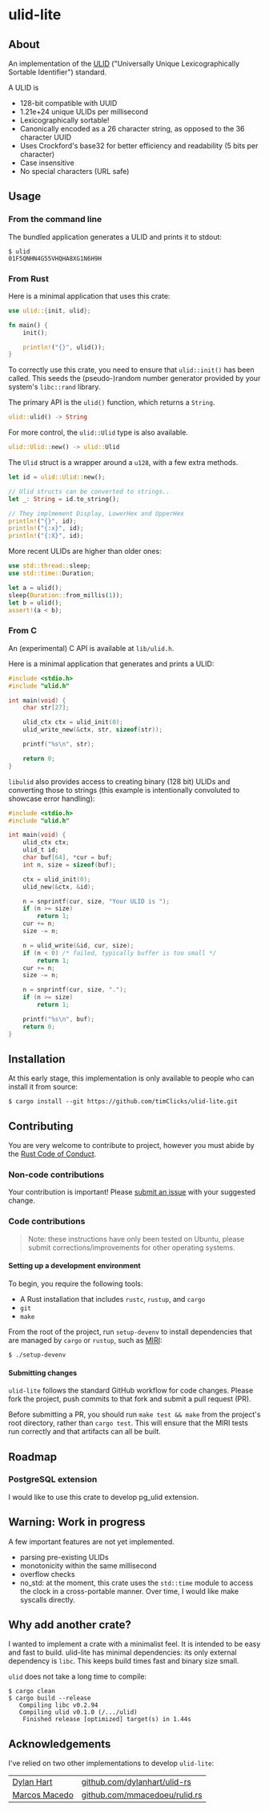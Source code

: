 # ulid-lite

## About

An implementation of the [ULID] ("Universally Unique Lexicographically Sortable Identifier")
standard.

A ULID is

- 128-bit compatible with UUID
- 1.21e+24 unique ULIDs per millisecond
- Lexicographically sortable!
- Canonically encoded as a 26 character string, as opposed to the 36 character UUID
- Uses Crockford's base32 for better efficiency and readability (5 bits per character)
- Case insensitive
- No special characters (URL safe)

[ULID]: https://github.com/ulid/spec

## Usage

### From the command line

The bundled application generates a ULID and prints it to stdout:

```console
$ ulid
01F5QNHN4G55VHQHA8XG1N6H9H
```

### From Rust

Here is a minimal application that uses this crate:

```rust
use ulid::{init, ulid};

fn main() {
    init();

    println!("{}", ulid());
}
```

To correctly use this crate, you need to ensure that `ulid::init()` has been called. This seeds the (pseudo-)random number generator provided by your system's `libc::rand` library.

The primary API is the `ulid()` function, which returns a `String`.

```rust
ulid::ulid() -> String
```

For more control, the `ulid::Ulid` type is also available.

```rust
ulid::Ulid::new() -> ulid::Ulid
```

The `Ulid` struct is a wrapper around a `u128`, with a few extra methods.

```rust
let id = ulid::Ulid::new();

// Ulid structs can be converted to strings..
let _: String = id.to_string();

// They implmement Display, LowerHex and UpperHex
println!("{}", id);
println!("{:x}", id);
println!("{:X}", id);
```

More recent ULIDs are higher than older ones:

```rust
use std::thread::sleep;
use std::time::Duration;

let a = ulid();
sleep(Duration::from_millis(1));
let b = ulid();
assert!(a < b);
```

### From C

An (experimental) C API is available at `lib/ulid.h`.

Here is a minimal application that generates and prints a ULID:

```c
#include <stdio.h>
#include "ulid.h"

int main(void) {
    char str[27];

    ulid_ctx ctx = ulid_init(0);
    ulid_write_new(&ctx, str, sizeof(str));

    printf("%s\n", str);

    return 0;
}
```

`libulid` also provides access to creating binary (128 bit)
ULIDs and converting those to strings (this example is
intentionally convoluted to showcase error handling):

```c
#include <stdio.h>
#include "ulid.h"

int main(void) {
    ulid_ctx ctx;
    ulid_t id;
    char buf[64], *cur = buf;
    int n, size = sizeof(buf);

    ctx = ulid_init(0);
    ulid_new(&ctx, &id);

    n = snprintf(cur, size, "Your ULID is ");
    if (n >= size)
        return 1;
    cur += n;
    size -= n;

    n = ulid_write(&id, cur, size);
    if (n < 0) /* failed, typically buffer is too small */
        return 1;
    cur += n;
    size -= n;

    n = snprintf(cur, size, ".");
    if (n >= size)
        return 1;

    printf("%s\n", buf);
    return 0;
}
```


## Installation

At this early stage, this implementation is only available to people
who can install it from source:

```console
$ cargo install --git https://github.com/timClicks/ulid-lite.git
```

## Contributing

You are very welcome to contribute to project, however you must abide by the [Rust Code of Conduct].

[Rust Code of Conduct]: https://www.rust-lang.org/policies/code-of-conduct

### Non-code contributions

Your contribution is important! Please [submit an issue] with your suggested change.

[submit an issue]: https://github.com/timClicks/ulid-lite/issues/new

### Code contributions

> Note: these instructions have only been tested on Ubuntu,
> please submit corrections/improvements for other operating systems.

#### Setting up a development environment

To begin, you require the following tools:

- A Rust installation that includes `rustc`, `rustup`, and `cargo`
- `git`
- `make`


From the root of the project, run `setup-devenv` to install dependencies that are managed by `cargo` or `rustup`, such as [MIRI](https://github.com/rust-lang/miri):

```console
$ ./setup-devenv
```

#### Submitting changes

`ulid-lite` follows the standard GitHub workflow for code changes.
Please fork the project, push commits to that fork and submit a pull request (PR).

Before submitting a PR, you should run `make test && make` from the project's root directory, rather than `cargo test`.
This will ensure that the MIRI tests run correctly and that artifacts can all be built.



## Roadmap

### PostgreSQL extension

I would like to use this crate to develop pg_ulid extension.


## Warning: Work in progress

A few important features are not yet implemented.

- parsing pre-existing ULIDs 
- monotonicity within the same millisecond
- overflow checks
- no_std: at the moment, this crate uses the `std::time` module to access the clock in a cross-portable manner. Over time, I would like make syscalls directly.


## Why add another crate?

I wanted to implement a crate with a minimalist feel. It is intended to be easy and fast to build.
ulid-lite has minimal dependencies: its only external dependency is `libc`. 
This keeps build times fast and binary size small.

`ulid` does not take a long time to compile:

```console
$ cargo clean
$ cargo build --release
   Compiling libc v0.2.94
   Compiling ulid v0.1.0 (/.../ulid)
    Finished release [optimized] target(s) in 1.44s
```

## Acknowledgements

I've relied on two other implementations to develop `ulid-lite`:

<table>
<tbody>
  <tr>
    <td><a href="http://dylanh.art/">Dylan Hart</a></td>
    <td><a href="https://github.com/dylanhart/ulid-rs">github.com/dylanhart/ulid-rs</a></td>
  </tr>
  <tr>
    <td><a href="https://github.com/mmacedoeu">Marcos Macedo</a></td>
    <td><a href="https://github.com/mmacedoeu/rulid.rs">github.com/mmacedoeu/rulid.rs</a></td>
  </tr>
</tbody>
</table>

